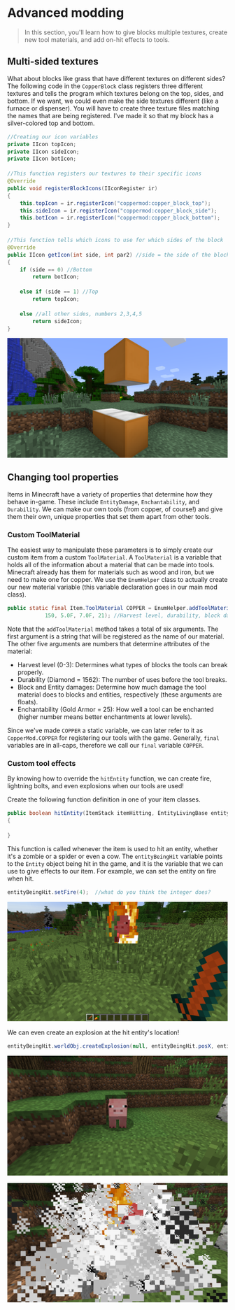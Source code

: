# Advanced modding
>In this section, you'll learn how to give blocks multiple textures, create new tool materials, and add on-hit effects to tools.

## Multi-sided textures

What about blocks like grass that have different textures on different sides? The following code in the `CopperBlock` class registers three different textures and tells the program which textures belong on the top, sides, and bottom. If we want, we could even make the side textures different (like a furnace or dispenser). You will have to create three texture files matching the names that are being registered. I've made it so that my block has a silver-colored top and bottom.

```java
//Creating our icon variables
private IIcon topIcon;
private IIcon sideIcon;
private IIcon botIcon;

//This function registers our textures to their specific icons
@Override
public void registerBlockIcons(IIconRegister ir)
{
    this.topIcon = ir.registerIcon("coppermod:copper_block_top");
    this.sideIcon = ir.registerIcon("coppermod:copper_block_side");
    this.botIcon = ir.registerIcon("coppermod:copper_block_bottom");
}

//This function tells which icons to use for which sides of the block
@Override
public IIcon getIcon(int side, int par2) //side = the side of the block
{
    if (side == 0) //Bottom
        return botIcon;

    else if (side == 1) //Top
        return topIcon;

    else //all other sides, numbers 2,3,4,5
        return sideIcon;
}
```

![Block with multiple textures.](images/section_3/block_texture_multiple.png)

## Changing tool properties
Items in Minecraft have a variety of properties that determine how they behave in-game. These include `EntityDamage`, `Enchantability`, and `Durability`. We can make our own tools (from copper, of course!) and give them their own, unique properties that set them apart from other tools.

### Custom ToolMaterial
The easiest way to manipulate these parameters is to simply create our custom item from a custom `ToolMaterial`. A `ToolMaterial` is a variable that holds all of the information about a material that can be made into tools. Minecraft already has them for materials such as wood and iron, but we need to make one for copper. We use the `EnumHelper` class to actually create our new material variable (this variable declaration goes in our main mod class).

```java
public static final Item.ToolMaterial COPPER = EnumHelper.addToolMaterial("copper_tool", 2,
            150, 5.0F, 7.0F, 21); //Harvest level, durability, block damage, entity damage, enchantability
```
Note that the `addToolMaterial` method takes a total of six arguments. The first argument is a string that will be registered as the name of our material. The other five arguments are numbers that determine attributes of the material:  
  * Harvest level (0-3): Determines what types of blocks the tools can break properly.  
  * Durability (Diamond = 1562): The number of uses before the tool breaks.  
  * Block and Entity damages: Determine how much damage the tool material does to blocks and entities, respectively (these arguments are floats).  
  * Enchantability (Gold Armor = 25): How well a tool can be enchanted (higher number means better enchantments at lower levels).  

Since we've made `COPPER` a static variable, we can later refer to it as `CopperMod.COPPER` for registering our tools with the game. Generally, `final` variables are in all-caps, therefore we call our `final` variable `COPPER`.


### Custom tool effects
By knowing how to override the `hitEntity` function, we can create fire, lightning bolts, and even explosions when our tools are used!

Create the following function definition in one of your item classes.
```java
public boolean hitEntity(ItemStack itemHitting, EntityLivingBase entityBeingHit, EntityLivingBase entityHitting)
{

}
```

This function is called whenever the item is used to hit an entity, whether it's a zombie or a spider or even a cow. The `entityBeingHit` variable points to the `Entity` object being hit in the game, and it is the variable that we can use to give effects to our item. For example, we can set the entity on fire when hit.

```java
entityBeingHit.setFire(4);  //what do you think the integer does?
```

![Fire on hitting pig](images/section_3/sword_hit_fire.png)

We can even create an explosion at the hit entity's location!
```java
entityBeingHit.worldObj.createExplosion(null, entityBeingHit.posX, entityBeingHit.posY, entityBeingHit.posZ, 3.0f, true);  //the float determines the radius of the explosion
```
![Before hitting pig](images/section_3/sword_hit_explosion_pre.png)

![Explosion on hitting pig](images/section_3/sword_hit_explosion.png)
